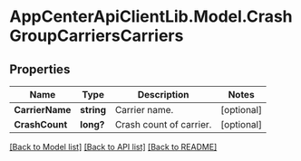 # AppCenterApiClientLib.Model.CrashGroupCarriersCarriers
## Properties

Name | Type | Description | Notes
------------ | ------------- | ------------- | -------------
**CarrierName** | **string** | Carrier name. | [optional] 
**CrashCount** | **long?** | Crash count of carrier. | [optional] 

[[Back to Model list]](../README.md#documentation-for-models) [[Back to API list]](../README.md#documentation-for-api-endpoints) [[Back to README]](../README.md)

